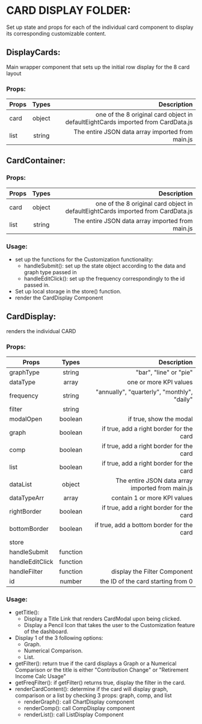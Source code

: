 # CARD DISPLAY FOLDER: 
Set up state and props for each of the individual card component to display its corresponding customizable content.

## DisplayCards:
Main wrapper component that sets up the initial row display for the 8 card layout
### Props:
 | Props         | Types         | Description       |
 | ------------- |:-------------:| -----------------:|
 | card           | object        | one of the 8 original card object in defaultEightCards imported from CardData.js|
 | list          | string        | The entire JSON data array imported from main.js |

## CardContainer:
### Props:
 | Props         | Types         | Description       |
 | ------------- |:-------------:| -----------------:|
 | card           | object        | one of the 8 original card object in defaultEightCards imported from CardData.js|
 | list          | string        | The entire JSON data array imported from main.js |
### Usage:
  * set up the functions for the Customization functionality:
    * handleSubmit(): set up the state object according to the data and graph type passed in
    * handleEditClick(): set up the frequency correspondingly to the id passed in.
  * Set up local storage in the store() function.
  * render the CardDisplay Component

## CardDisplay:
renders the individual CARD
### Props:
 | Props         | Types         | Description       |
 | ------------- |:-------------:| -----------------:|
 | graphType     | string        | "bar", "line" or "pie" |
 | dataType      | array         | one or more KPI values |
 | frequency     | string        | "annually", "quarterly", "monthly", "daily" |
 | filter        | string        |             |
 | modalOpen     | boolean       | if true, show the modal | 
 | graph         | boolean       | if true, add a right border for the card |
 | comp          | boolean       | if true, add a right border for the card |
 | list          | boolean       | if true, add a right border for the card |
 | dataList      |  object       | The entire JSON data array imported from main.js |
 | dataTypeArr   | array         | contain 1 or more KPI values |
 | rightBorder   | boolean       | if true, add a right border for the card |
 | bottomBorder  | boolean       | if true, add a bottom border for the card |
 | store |    |
 | handleSubmit |  function  |
 | handleEditClick |  function  | 
 | handleFilter |  function  | display the Filter Component |
 | id  |  number  | the ID of the card starting from 0 |
 
### Usage:
* getTitle():
  * Display a Title Link that renders CardModal upon being clicked.
  * Display a Pencil Icon that takes the user to the Customization feature of the dashboard.
* Display 1 of the 3 following options:
  * Graph.
  * Numerical Comparison.
  * List.
* getFilter(): return true if the card displays a Graph or a Numerical Comparison or the title is either "Contribution Change" or "Retirement Income Calc Usage"
* getFreqFilter(): if getFilter() returns true, display the filter in the card.
* renderCardContent(): determine if the card will display graph, comparison or a list by checking 3 props: graph, comp, and list
  * renderGraph(): call ChartDisplay component
  * renderComp(): call CompDisplay component
  * renderList(): call ListDisplay Component

